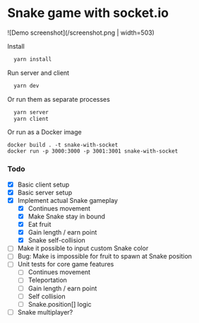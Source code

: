 # Snake game with socket.io

![Demo screenshot](/screenshot.png | width=503)

Install
```sh
  yarn install
```

Run server and client
```sh
  yarn dev
```

Or run them as separate processes

```sh
  yarn server
  yarn client
```

Or run as a Docker image
```
docker build . -t snake-with-socket
docker run -p 3000:3000 -p 3001:3001 snake-with-socket
```

### Todo
- [x] Basic client setup
- [x] Basic server setup
- [x] Implement actual Snake gameplay
  - [x] Continues movement
  - [x] Make Snake stay in bound
  - [x] Eat fruit
  - [x] Gain length / earn point
  - [x] Snake self-collision
- [ ] Make it possible to input custom Snake color
- [ ] Bug: Make is impossible for fruit to spawn at Snake position
- [ ] Unit tests for core game features
  - [ ] Continues movement
  - [ ] Teleportation
  - [ ] Gain length / earn point
  - [ ] Self collision
  - [ ] Snake.position[] logic
- [ ] Snake multiplayer?
